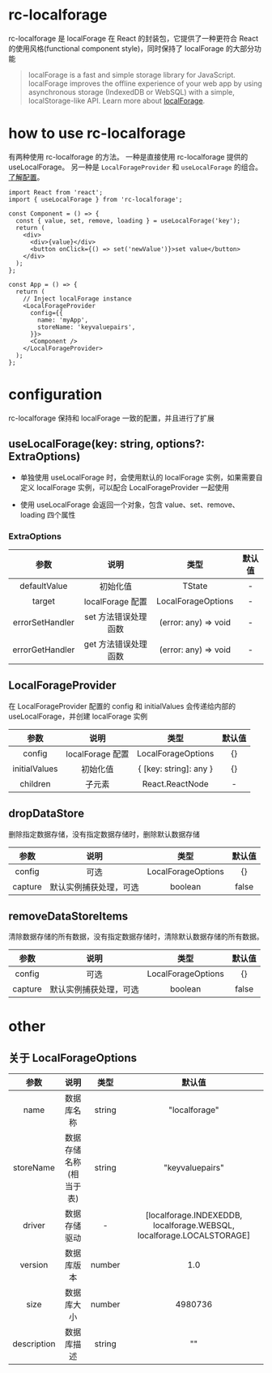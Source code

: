 # rc-localforage

rc-localforage 是 localForage 在 React 的封装包，它提供了一种更符合 React 的使用风格(functional component style)，同时保持了 localForage 的大部分功能

> localForage is a fast and simple storage library for JavaScript. localForage improves the offline experience of your web app by using asynchronous storage (IndexedDB or WebSQL) with a simple, localStorage-like API. Learn more about [localForage](https://localforage.github.io/localForage/#data-api-clear).

# how to use rc-localforage

有两种使用 rc-localforage 的方法。 一种是直接使用 rc-localforage 提供的 useLocalForage。 另一种是 `LocalForageProvider` 和 `useLocalForage` 的组合。 [了解配置](#configuration)。

```tsx
import React from 'react';
import { useLocalForage } from 'rc-localforage';

const Component = () => {
  const { value, set, remove, loading } = useLocalForage('key');
  return (
    <div>
      <div>{value}</div>
      <button onClick={() => set('newValue')}>set value</button>
    </div>
  );
};

const App = () => {
  return (
    // Inject localForage instance
    <LocalForageProvider
      config={{
        name: 'myApp',
        storeName: 'keyvaluepairs',
      }}>
      <Component />
    </LocalForageProvider>
  );
};
```

# configuration

rc-localforage 保持和 localForage 一致的配置，并且进行了扩展

## useLocalForage(key: string, options?: ExtraOptions)

- 单独使用 useLocalForage 时，会使用默认的 localForage 实例，如果需要自定义 localForage 实例，可以配合 LocalForageProvider 一起使用

- 使用 useLocalForage 会返回一个对象，包含 value、set、remove、loading 四个属性

### ExtraOptions

|      参数       |         说明         |         类型         | 默认值 |
| :-------------: | :------------------: | :------------------: | :----: |
|  defaultValue   |       初始化值       |        TState        |   -    |
|     target      |   localForage 配置   |  LocalForageOptions  |   -    |
| errorSetHandler | set 方法错误处理函数 | (error: any) => void |   -    |
| errorGetHandler | get 方法错误处理函数 | (error: any) => void |   -    |

## LocalForageProvider

在 LocalForageProvider 配置的 config 和 initialValues 会传递给内部的 useLocalForage，并创建 localForage 实例

|     参数      |       说明       |          类型          | 默认值 |
| :-----------: | :--------------: | :--------------------: | :----: |
|    config     | localForage 配置 |   LocalForageOptions   |   {}   |
| initialValues |     初始化值     | { [key: string]: any } |   {}   |
|   children    |      子元素      |    React.ReactNode     |   -    |

## dropDataStore

删除指定数据存储，没有指定数据存储时，删除默认数据存储

|  参数   |          说明          |        类型        | 默认值 |
| :-----: | :--------------------: | :----------------: | :----: |
| config  |          可选          | LocalForageOptions |   {}   |
| capture | 默认实例捕获处理，可选 |      boolean       | false  |

## removeDataStoreItems

清除数据存储的所有数据，没有指定数据存储时，清除默认数据存储的所有数据。

|  参数   |          说明          |        类型        | 默认值 |
| :-----: | :--------------------: | :----------------: | :----: |
| config  |          可选          | LocalForageOptions |   {}   |
| capture | 默认实例捕获处理，可选 |      boolean       | false  |

# other

## 关于 LocalForageOptions

|    参数     |          说明          |  类型  |                                默认值                                 |
| :---------: | :--------------------: | :----: | :-------------------------------------------------------------------: |
|    name     |       数据库名称       | string |                             "localforage"                             |
|  storeName  | 数据存储名称(相当于表) | string |                            "keyvaluepairs"                            |
|   driver    |      数据存储驱动      |   -    | [localforage.INDEXEDDB, localforage.WEBSQL, localforage.LOCALSTORAGE] |
|   version   |       数据库版本       | number |                                  1.0                                  |
|    size     |       数据库大小       | number |                                4980736                                |
| description |       数据库描述       | string |                                  ""                                   |
